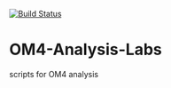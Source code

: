 [![Build Status](https://travis-ci.org/raphaeldussin/OM4-Analysis-Labs.svg?branch=master)](https://travis-ci.org/raphaeldussin/OM4-Analysis-Labs)

# OM4-Analysis-Labs
scripts for OM4 analysis
